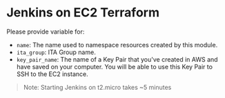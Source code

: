 # Jenkins on EC2 Terraform

Please provide variable for:
* `name`: The name used to namespace resources created by this module.
* `ita_group`: ITA Group name.
* `key_pair_name`: The name of a Key Pair that you've created in AWS and have saved on your computer. You will be able to use this Key Pair to SSH to the EC2 instance.

> Note: Starting Jenkins on t2.micro takes ~5 minutes